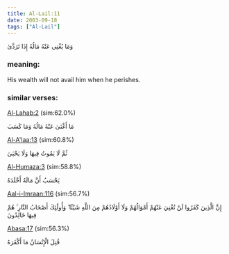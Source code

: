 ```yaml
---
title: Al-Lail:11
date: 2003-09-18
tags: ["Al-Lail"]
---
```

وَمَا يُغْنِي عَنْهُ مَالُهُ إِذَا تَرَدَّىٰ
### meaning: 
His wealth will not avail him when he perishes.
### similar verses: 

[Al-Lahab:2](/111/2) (sim:62.0%)

مَا أَغْنَىٰ عَنْهُ مَالُهُ وَمَا كَسَبَ

[Al-A'laa:13](/87/13) (sim:60.8%)

ثُمَّ لَا يَمُوتُ فِيهَا وَلَا يَحْيَىٰ

[Al-Humaza:3](/104/3) (sim:58.8%)

يَحْسَبُ أَنَّ مَالَهُ أَخْلَدَهُ

[Aal-i-Imraan:116](/3/116) (sim:56.7%)

إِنَّ الَّذِينَ كَفَرُوا لَنْ تُغْنِيَ عَنْهُمْ أَمْوَالُهُمْ وَلَا أَوْلَادُهُمْ مِنَ اللَّهِ شَيْئًا ۖ وَأُولَٰئِكَ أَصْحَابُ النَّارِ ۚ هُمْ فِيهَا خَالِدُونَ

[Abasa:17](/80/17) (sim:56.3%)

قُتِلَ الْإِنْسَانُ مَا أَكْفَرَهُ
